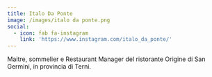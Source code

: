 ```yaml
---
title: Italo Da Ponte
image: /images/italo da ponte.png
social:
  - icon: fab fa-instagram
    link: 'https://www.instagram.com/italo_da_ponte/'
---
```


Maitre, sommelier e Restaurant Manager del ristorante Origine di San Germini, in provincia di Terni.

